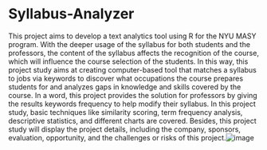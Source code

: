 # Syllabus-Analyzer
This project aims to develop a text analytics tool using R for the NYU MASY program. With the deeper usage of the syllabus for both students and the professors, the content of the syllabus affects the recognition of the course, which will influence the course selection of the students. In this way, this project study aims at creating computer-based tool that matches a syllabus to jobs via keywords to discover what occupations the course prepares students for and analyzes gaps in knowledge and skills covered by the course. In a word, this project provides the solution for professors by giving the results keywords frequency to help modify their syllabus. In this project study, basic techniques like similarity scoring, term frequency analysis, descriptive statistics, and different charts are covered. Besides, this project study will display the project details, including the company, sponsors, evaluation, opportunity, and the challenges or risks of this project.![image](https://user-images.githubusercontent.com/104745292/167022573-628d2003-14ea-4715-9185-94335d8e5767.png)
